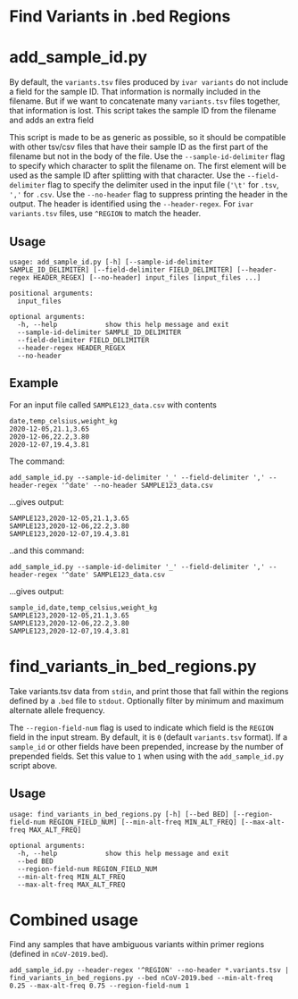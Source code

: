 # Find Variants in .bed Regions

# add_sample_id.py
By default, the `variants.tsv` files produced by `ivar variants` do not include a field for the sample ID. That information is normally included in the filename.
But if we want to concatenate many `variants.tsv` files together, that information is lost. This script takes the sample ID from the filename and adds an extra field

This script is made to be as generic as possible, so it should be compatible with other tsv/csv files that have their sample ID as the first part of the filename but
not in the body of the file. Use the `--sample-id-delimiter` flag to specify which character to split the filename on. The first element will be used as the sample ID after
splitting with that character. Use the `--field-delimiter` flag to specify the delimiter used in the input file (`'\t'` for `.tsv`, `','` for `.csv`. Use the `--no-header`
flag to suppress printing the header in the output. The header is identified using the `--header-regex`. For `ivar` `variants.tsv` files, use `^REGION` to match the header.

## Usage

```
usage: add_sample_id.py [-h] [--sample-id-delimiter SAMPLE_ID_DELIMITER] [--field-delimiter FIELD_DELIMITER] [--header-regex HEADER_REGEX] [--no-header] input_files [input_files ...]

positional arguments:
  input_files

optional arguments:
  -h, --help            show this help message and exit
  --sample-id-delimiter SAMPLE_ID_DELIMITER
  --field-delimiter FIELD_DELIMITER
  --header-regex HEADER_REGEX
  --no-header
```

## Example

For an input file called `SAMPLE123_data.csv` with contents

```
date,temp_celsius,weight_kg
2020-12-05,21.1,3.65
2020-12-06,22.2,3.80
2020-12-07,19.4,3.81
```

The command:

```
add_sample_id.py --sample-id-delimiter '_' --field-delimiter ',' --header-regex '^date' --no-header SAMPLE123_data.csv
```

...gives output:

```
SAMPLE123,2020-12-05,21.1,3.65
SAMPLE123,2020-12-06,22.2,3.80
SAMPLE123,2020-12-07,19.4,3.81
```

..and this command:


```
add_sample_id.py --sample-id-delimiter '_' --field-delimiter ',' --header-regex '^date' SAMPLE123_data.csv
```

...gives output:

```
sample_id,date,temp_celsius,weight_kg
SAMPLE123,2020-12-05,21.1,3.65
SAMPLE123,2020-12-06,22.2,3.80
SAMPLE123,2020-12-07,19.4,3.81
```

# find_variants_in_bed_regions.py
Take variants.tsv data from `stdin`, and print those that fall within the regions defined by a `.bed` file to `stdout`. Optionally filter by minimum and maximum alternate allele frequency.

The `--region-field-num` flag is used to indicate which field is the `REGION` field in the input stream. By default, it is `0` (default `variants.tsv` format). If a `sample_id` or other fields
have been prepended, increase by the number of prepended fields. Set this value to `1` when using with the `add_sample_id.py` script above.

## Usage
```
usage: find_variants_in_bed_regions.py [-h] [--bed BED] [--region-field-num REGION_FIELD_NUM] [--min-alt-freq MIN_ALT_FREQ] [--max-alt-freq MAX_ALT_FREQ]

optional arguments:
  -h, --help            show this help message and exit
  --bed BED
  --region-field-num REGION_FIELD_NUM
  --min-alt-freq MIN_ALT_FREQ
  --max-alt-freq MAX_ALT_FREQ
```

# Combined usage

Find any samples that have ambiguous variants within primer regions (defined in `nCoV-2019.bed`).

```
add_sample_id.py --header-regex '^REGION' --no-header *.variants.tsv | find_variants_in_bed_regions.py --bed nCoV-2019.bed --min-alt-freq 0.25 --max-alt-freq 0.75 --region-field-num 1
```
